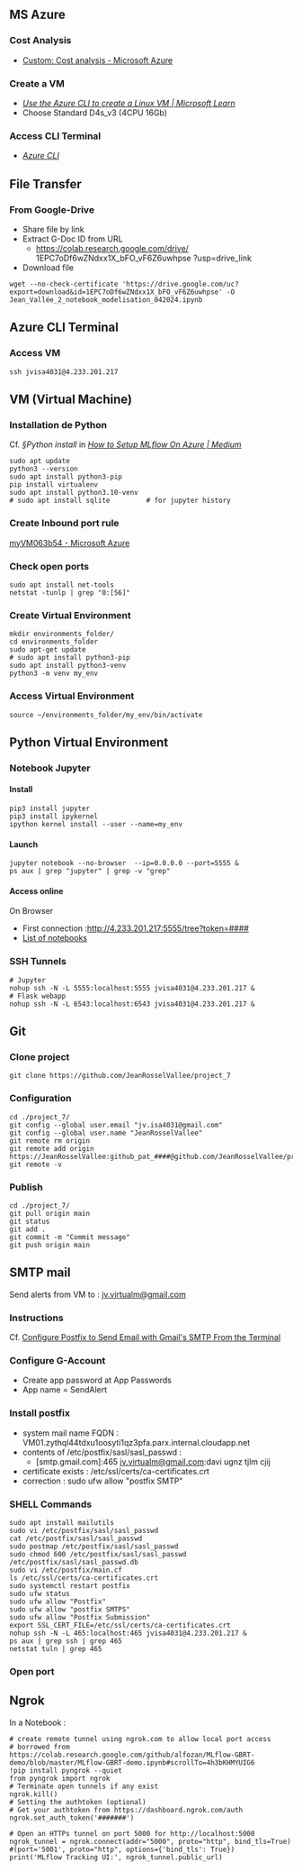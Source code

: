 ## MS Azure
### Cost Analysis
- [Custom: Cost analysis - Microsoft Azure](https://portal.azure.com/#view/Microsoft_Azure_CostManagement/CostAnalysis/scope/%2Fproviders%2FMicrosoft.Billing%2FbillingAccounts%2F688e2018-b916-5441-11ec-c59b7772b9e9%3A395c7ee6-4f61-4267-9133-62fa7b59675a_2019-05-31/isAcmContext~/true/viewId/%2Fproviders%2FMicrosoft.Billing%2FbillingAccounts%2F688e2018-b916-5441-11ec-c59b7772b9e9%3A395c7ee6-4f61-4267-9133-62fa7b59675a_2019-05-31%2Fproviders%2FMicrosoft.CostManagement%2Fviews%2Fms%3ADailyCosts/openByNewTab~/true)

### Create a VM
  - [_Use the Azure CLI to create a Linux VM | Microsoft Learn_](https://learn.microsoft.com/en-us/azure/virtual-machines/linux/quick-create-cli)
  - Choose Standard D4s_v3 (4CPU 16Gb)
### Access CLI Terminal
  - [_Azure CLI_](https://shell.azure.com/bash)

## File Transfer

### From Google-Drive
- Share file by link
- Extract G-Doc ID from URL
    - https://colab.research.google.com/drive/ 1EPC7oDf6wZNdxx1X_bFO_vF6Z6uwhpse ?usp=drive_link
- Download file
```
wget --no-check-certificate 'https://drive.google.com/uc?export=download&id=1EPC7oDf6wZNdxx1X_bFO_vF6Z6uwhpse' -O Jean_Vallée_2_notebook_modelisation_042024.ipynb
```
## Azure CLI Terminal

### Access VM
```
ssh jvisa4031@4.233.201.217
```

## VM (Virtual Machine)

### Installation de Python
Cf. _§Python install_ in [_How to Setup MLflow On Azure | Medium_](https://medium.com/swlh/how-to-setup-mlflow-on-azure-5ba67c178e7d)
```
sudo apt update
python3 --version
sudo apt install python3-pip
pip install virtualenv
sudo apt install python3.10-venv
# sudo apt install sqlite         # for jupyter history
```
### Create Inbound port rule
[myVM063b54 - Microsoft Azure](https://portal.azure.com/#@jvisa4031gmail.onmicrosoft.com/resource/subscriptions/a49ee12c-d832-486e-97d4-f71b6df0169e/resourceGroups/myVMResourceGroup063b54/providers/Microsoft.Compute/virtualMachines/myVM063b54/networkSettings)

### Check open ports
```
sudo apt install net-tools
netstat -tunlp | grep "0:[56]"
```

### Create Virtual Environment
```
mkdir environments_folder/
cd environments_folder
sudo apt-get update
# sudo apt install python3-pip
sudo apt install python3-venv
python3 -m venv my_env
```

### Access Virtual Environment
```
source ~/environments_folder/my_env/bin/activate
```

## Python Virtual Environment

### Notebook Jupyter

#### Install 
```
pip3 install jupyter
pip3 install ipykernel
ipython kernel install --user --name=my_env
```

#### Launch 
```
jupyter notebook --no-browser  --ip=0.0.0.0 --port=5555 &
ps aux | grep "jupyter" | grep -v "grep"
```

#### Access online
On Browser
- First connection :http://4.233.201.217:5555/tree?token=####
- [List of notebooks](http://4.233.201.217:5555/tree)

### SSH Tunnels
```
# Jupyter
nohup ssh -N -L 5555:localhost:5555 jvisa4031@4.233.201.217 &
# Flask webapp
nohup ssh -N -L 6543:localhost:6543 jvisa4031@4.233.201.217 &
```

## Git

### Clone project
```
git clone https://github.com/JeanRosselVallee/project_7
```

### Configuration
```
cd ./project_7/
git config --global user.email "jv.isa4031@gmail.com" 
git config --global user.name "JeanRosselVallee"
git remote rm origin
git remote add origin https://JeanRosselVallee:github_pat_####@github.com/JeanRosselVallee/project_7.git
git remote -v
```

### Publish
```
cd ./project_7/
git pull origin main
git status
git add .
git commit -m "Commit message"
git push origin main
```

## SMTP mail
Send alerts from VM to : jv.virtualm@gmail.com

### Instructions 
Cf. [Configure Postfix to Send Email with Gmail's SMTP From the Terminal](https://dev.to/chigozieco/configure-postfix-to-send-email-with-gmails-smtp-from-the-terminal-4cco)

### Configure G-Account
- Create app password at App Passwords 
- App name = SendAlert

### Install postfix
- system mail name FQDN : VM01.zythql44tdxu1oosyti1qz3pfa.parx.internal.cloudapp.net
- contents of  /etc/postfix/sasl/sasl_passwd :
  - [smtp.gmail.com]:465 jv.virtualm@gmail.com:davi ugnz tjlm cjij
- certificate exists : /etc/ssl/certs/ca-certificates.crt
- correction : sudo ufw allow "postfix SMTP"

### SHELL Commands
```
sudo apt install mailutils
sudo vi /etc/postfix/sasl/sasl_passwd
cat /etc/postfix/sasl/sasl_passwd
sudo postmap /etc/postfix/sasl/sasl_passwd
sudo chmod 600 /etc/postfix/sasl/sasl_passwd /etc/postfix/sasl/sasl_passwd.db
sudo vi /etc/postfix/main.cf
ls /etc/ssl/certs/ca-certificates.crt
sudo systemctl restart postfix
sudo ufw status
sudo ufw allow "Postfix"
sudo ufw allow "postfix SMTPS"
sudo ufw allow "Postfix Submission"
export SSL_CERT_FILE=/etc/ssl/certs/ca-certificates.crt
nohup ssh -N -L 465:localhost:465 jvisa4031@4.233.201.217 &
ps aux | grep ssh | grep 465
netstat tuln | grep 465
```

### Open port




## Ngrok
In a Notebook : 
```
# create remote tunnel using ngrok.com to allow local port access
# borrowed from https://colab.research.google.com/github/alfozan/MLflow-GBRT-demo/blob/master/MLflow-GBRT-demo.ipynb#scrollTo=4h3bKHMYUIG6
!pip install pyngrok --quiet
from pyngrok import ngrok
# Terminate open tunnels if any exist
ngrok.kill()
# Setting the authtoken (optional)
# Get your authtoken from https://dashboard.ngrok.com/auth
ngrok.set_auth_token('#######')

# Open an HTTPs tunnel on port 5000 for http://localhost:5000
ngrok_tunnel = ngrok.connect(addr="5000", proto="http", bind_tls=True) #(port='5001', proto="http", options={'bind_tls': True})
print('MLflow Tracking UI:', ngrok_tunnel.public_url)
```